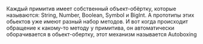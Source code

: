 Каждый примитив имеет собственный объект-обёртку, которые называются: String, Number, Boolean, Symbol и BigInt. А прототипы этих обьектов уже имеют разный набор методов. И вот когда происходит обращение к какому-то методу у примитива, он автоматически оборачивается в обьект-обертку, этот механизм называется Autoboxing